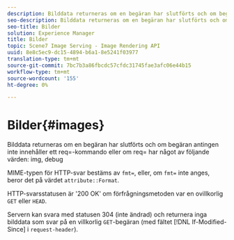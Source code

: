 ```yaml
---
description: Bilddata returneras om en begäran har slutförts och om begäran antingen inte innehåller ett req=-kommando eller om req= har något av följande värden img, felsök
seo-description: Bilddata returneras om en begäran har slutförts och om begäran antingen inte innehåller ett req=-kommando eller om req= har något av följande värden img, felsök
seo-title: Bilder
solution: Experience Manager
title: Bilder
topic: Scene7 Image Serving - Image Rendering API
uuid: 8e8c5ec9-dc15-4894-b6a1-8e5241f03977
translation-type: tm+mt
source-git-commit: 7bc7b3a86fbcdc57cfdc31745fae3afc06e44b15
workflow-type: tm+mt
source-wordcount: '155'
ht-degree: 0%

---
```



# Bilder{#images}

Bilddata returneras om en begäran har slutförts och om begäran antingen inte innehåller ett req=-kommando eller om req= har något av följande värden: img, debug

MIME-typen för HTTP-svar bestäms av `fmt=`, eller, om `fmt=` inte anges, beror det på värdet `attribute::Format`.

HTTP-svarsstatusen är &#39;200 OK&#39; om förfrågningsmetoden var en ovillkorlig `GET` eller `HEAD`.

Servern kan svara med statusen 304 (inte ändrad) och returnera inga bilddata som svar på en villkorlig `GET`-begäran (med fältet [!DNL If-Modified-Since] i `request-header`).
